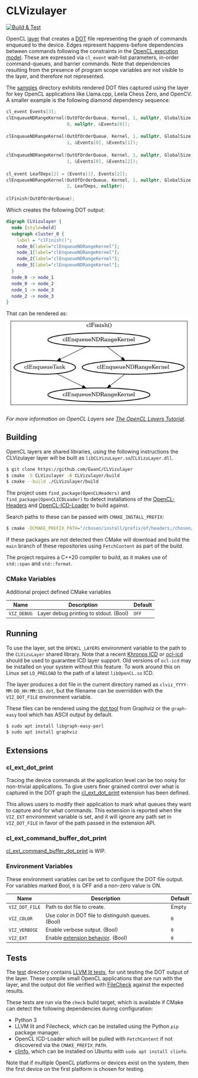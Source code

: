 # CLVizulayer

[![Build & Test](https://github.com/EwanC/CLVizulayer/actions/workflows/build_test.yml/badge.svg)](https://github.com/EwanC/CLVizulayer/actions/workflows/build_test.yml)

OpenCL [layer](https://github.com/KhronosGroup/OpenCL-ICD-Loader?tab=readme-ov-file#about-layers)
that creates a [DOT](https://graphviz.org/doc/info/lang.html) file
representing the graph of commands enqueued to the device. Edges represent
happens-before dependencies between commands following the constraints in the
[OpenCL execution model](https://registry.khronos.org/OpenCL/specs/3.0-unified/html/OpenCL_API.html#_execution_model).
These are expressed via `cl_event` wait-list parameters, in-order command-queues,
and barrier commands. Note that dependencies resulting from the presence of
program scope variables are not visible to the layer, and therefore not
represented.

The [samples](samples) directory exhibits rendered DOT files captured using the
layer for key OpenCL applications like Llama.cpp, Leela Chess Zero, and OpenCV.
A smaller example is the following diamond dependency sequence:

```c
cl_event Events[3];
clEnqueueNDRangeKernel(OutOfOrderQueue, Kernel, 1, nullptr, GlobalSize, nullptr
                       0, nullptr, &Events[0]);

clEnqueueNDRangeKernel(OutOfOrderQueue, Kernel, 1, nullptr, GlobalSize, nullptr
                       1, &Events[0], &Events[1]);

clEnqueueNDRangeKernel(OutOfOrderQueue, Kernel, 1, nullptr, GlobalSize, nullptr
                       1, &Events[0], &Events[2]);

cl_event LeafDeps[2] = {Events[1], Events[2]};
clEnqueueNDRangeKernel(OutOfOrderQueue, Kernel, 1, nullptr, GlobalSize, nullptr
                       2, LeafDeps, nullptr);

clFinish(OutOfOrderQueue);
```

Which creates the following DOT output:

```dot
digraph CLVizulayer {
  node [style=bold]
  subgraph cluster_0 {
    label = "clFinish()";
    node_0[label="clEnqueueNDRangeKernel"];
    node_1[label="clEnqueueNDRangeKernel"];
    node_2[label="clEnqueueNDRangeKernel"];
    node_3[label="clEnqueueNDRangeKernel"];
  }
  node_0 -> node_1
  node_0 -> node_2
  node_1 -> node_3
  node_2 -> node_3
}
```

That can be rendered as: ![kernel diamond dependencies](images/diamond.png)

*For more information on OpenCL Layers see [The OpenCL Layers Tutorial](https://github.com/Kerilk/OpenCL-Layers-Tutorial).*

## Building

OpenCL layers are shared libraries, using the following instructions the
CLVizulayer layer will be built as `libCLVizuLayer.so`/`CLVizuLayer.dll`.

```sh
$ git clone https://github.com/EwanC/CLVizulayer
$ cmake -S CLVizulayer -B CLVizulayer/build
$ cmake --build ./CLVizulayer/build
```

The project uses `find_package(OpenCLHeaders)` and  `find_package(OpenCLICDLoader)`
to detect installations of the [OpenCL-Headers](https://github.com/KhronosGroup/OpenCL-Headers)
and [OpenCL-ICD-Loader](https://github.com/KhronosGroup/OpenCL-ICD-Loader) to
build against.

Search paths to these can be passed with `CMAKE_INSTALL_PREFIX`:

```sh
$ cmake -DCMAKE_PREFIX_PATH="/chosen/install/prefix/of/headers;/chosen/install/prefix/of/loader"
```

If these packages are not detected then CMake will download and build the
`main` branch of these repositories using `FetchContent` as part of the build.

The project requires a C++20 compiler to build, as it makes use of `std::span`
and `std::format`.

### CMake Variables

Additional project defined CMake variables

| Name           | Description                            | Default   |
| -------------- | -------------------------------------- | --------- |
| `VIZ_DEBUG`    | Layer debug printing to stdout. (Bool) | `OFF`     |

## Running

To use the layer, set the `OPENCL_LAYERS` environment variable to the path to the
`CLVizuLayer` shared library. Note that a recent
[Khronos ICD](https://github.com/KhronosGroup/OpenCL-ICD-Loader) or
[ocl-icd](https://github.com/OCL-dev/ocl-icd) should be used to guarantee ICD
layer support. Old versions of `ocl-icd` may be installed on your system without
this feature. To work around this on Linux set `LD_PRELOAD` to the path
of a latest `libOpenCL.so` ICD.

The layer produces a dot file in the current directory named as
`clviz_YYYY-MM-DD_HH:MM:SS.dot`, but the filename can be overridden with the
`VIZ_DOT_FILE` environment variable.

These files can be rendered using the [dot tool](https://graphviz.org/doc/info/command.html)
from Graphviz or the `graph-easy` tool which has ASCII output by default.

```sh
$ sudo apt install libgraph-easy-perl
$ sudo apt install graphviz
```

## Extensions

### cl_ext_dot_print

Tracing the device commands at the application level can be too noisy for
non-trivial applications. To give users finer grained control over what
is captured in the DOT graph the [cl_ext_dot_print](doc/cl_ext_dot_print.asciidoc)
extension has been defined.

This allows users to modify their application to mark what queues they
want to capture and for what commands. This extension is reported when
the `VIZ_EXT` environment variable is set, and it will ignore any
path set in `VIZ_DOT_FILE` in favor of the path passed in the extension
API.

### cl_ext_command_buffer_dot_print

[cl_ext_command_buffer_dot_print](doc/cl_ext_command_buffer_dot_print.asciidoc) is WIP.

### Environment Variables

These environment variables can be set to configure the DOT file output.
For variables marked Bool, `0` is OFF and a non-zero value is ON.

| Name           | Description                                         | Default |
| -------------- | --------------------------------------------------- | ------- |
| `VIZ_DOT_FILE` | Path to dot file to create.                         |  Empty  |
| `VIZ_COLOR`    | Use color in DOT file to distinguish queues. (Bool) | `0`     |
| `VIZ_VERBOSE`  | Enable verbose output. (Bool)                       | `0`     |
| `VIZ_EXT`      | Enable [extension behavior](#extension). (Bool)     | `0`     |


## Tests

The [test](test) directory contains [LLVM lit tests](https://llvm.org/docs/CommandGuide/lit.html),
for unit testing the DOT output of the layer. These compile small OpenCL
applications that are run with the layer, and the output dot file verified
with [FileCheck](https://llvm.org/docs/CommandGuide/FileCheck.html) against the
expected results.

These tests are run via the `check` build target, which is available if
CMake can detect the following dependencies during configuration:

* Python 3
* LLVM lit and Filecheck, which can be installed using the Python `pip` package
  manager.
* OpenCL ICD-Loader which will be pulled with `FetchContent` if not discovered via
  the `CMAKE_PREFIX_PATH`.
* [clinfo](https://github.com/Oblomov/clinfo), which can be installed on Ubuntu
  with `sudo apt install clinfo`.

Note that if multiple OpenCL platforms or devices exist on the system, then the
first device on the first platform is chosen for testing.
